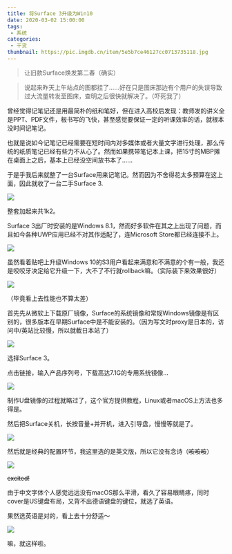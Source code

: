 ```yaml
---
title: 将Surface 3升级为Win10
date: 2020-03-02 15:00:00
tags: 
 - 系统
categories:
 - 干货
thumbnail: https://pic.imgdb.cn/item/5e5b7ce46127cc0713735118.jpg
---
```


> 让旧款Surface焕发第二春（确实）

<!--more-->

> 说起来昨天上午站点的图都挂了......好在只是图床那边有个用户的失误导致过大流量转发至图床，查明之后很快就解决了。（吓死我了）

曾经觉得记笔记还是用最简朴的纸和笔好，但在进入高校后发现：教师发的讲义全是PPT、PDF文件，板书写的飞快，甚至感觉要保证一定的听课效率的话，就根本没时间记笔记。

也就是说如今记笔记已经需要在短时间内对多媒体或者大量文字进行处理，那么传统的纸质笔记已经有些力不从心了。然而如果携带笔记本上课，把15寸的MBP摊在桌面上之后，基本上已经没空间放书本了......

于是乎我后来就整了一台Surface用来记笔记。然而因为不舍得花太多预算在这上面，因此就收了一台二手Surface 3.

![](https://pic.imgdb.cn/item/5e5caa8b98271cb2b89fa312.jpg)

整套加起来共1k2。

Surface 3出厂时安装的是Windows 8.1，然而好多软件在其之上出现了问题，而且如今各种UWP应用已经不对其作适配了，连Microsoft Store都已经连接不上。

![](https://pic.imgdb.cn/item/5e5cafb298271cb2b8a16402.jpg)

虽然看着贴吧上升级Windows 10的S3用户看起来满意和不满意的个有一般，我还是咬咬牙决定给它升级一下，大不了不行就rollback嘛。（实际装下来效果很好）

![](https://pic.imgdb.cn/item/5e5cafdf98271cb2b8a17252.jpg)

（毕竟看上去性能也不算太差）

首先先从微软上下载原厂镜像，Surface的系统镜像和常规Windows镜像是有区别的，很多版本在早期Surface中是不能安装的。（因为写文时proxy是日本的，访问中/英站比较慢，所以就截日本站了）

![](https://pic.imgdb.cn/item/5e5cb11f98271cb2b8a206cd.png)

选择Surface 3。

点击链接，输入产品序列号，下载高达7.1G的专用系统镜像...

![](https://pic.imgdb.cn/item/5e5cb1c898271cb2b8a23dd2.png)

制作U盘镜像的过程就略过了，这个官方提供教程，Linux或者macOS上方法也多得是。

然后把Surface关机，长按音量+并开机，进入引导盘，慢慢等就是了。

![](https://pic.imgdb.cn/item/5e5cb2c098271cb2b8a2a494.jpg)

然后就是经典的配置环节，我这里选的是英文版，所以它没有念诗（~~咳咳咳~~）

![](https://pic.imgdb.cn/item/5e5cb31598271cb2b8a2d75c.jpg)

~~excited!~~

由于中文字体个人感觉远远没有macOS那么平滑，看久了容易眼睛疼，同时cover是US键盘布局，又背不出德语键盘的键位，就选了英语。

果然选英语是对的，看上去十分舒适～

![](https://pic.imgdb.cn/item/5e5cb45d98271cb2b8a34ff4.png)

嘛，就这样啦。